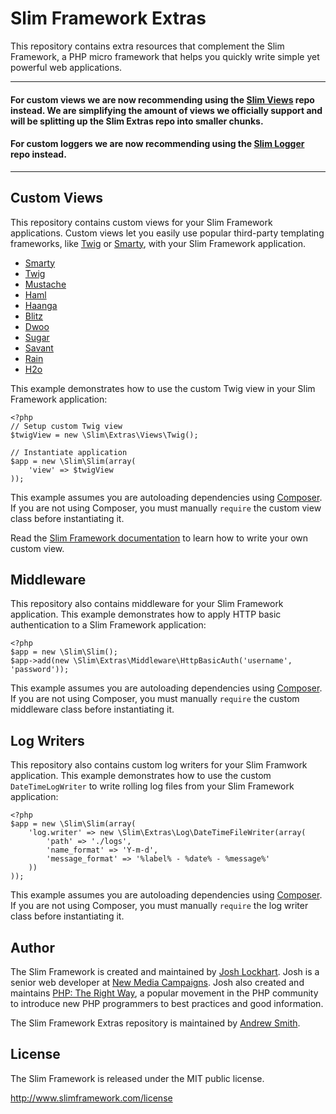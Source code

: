 # Slim Framework Extras

This repository contains extra resources that complement the Slim Framework, a PHP micro framework that helps
you quickly write simple yet powerful web applications.

---
#### For custom views we are now recommending using the [Slim Views](https://github.com/codeguy/Slim-Views) repo instead. We are simplifying the amount of views we officially support and will be splitting up the Slim Extras repo into smaller chunks.

#### For custom loggers we are now recommending using the [Slim Logger](https://github.com/codeguy/Slim-Logger) repo instead.
---

## Custom Views

This repository contains custom views for your Slim Framework applications. Custom views let you easily
use popular third-party templating frameworks, like [Twig](http://twig.sensiolabs.org/) or
[Smarty](http://www.smarty.net/), with your Slim Framework application.

* [Smarty](http://www.smarty.net/)
* [Twig](http://twig.sensiolabs.org/)
* [Mustache](https://github.com/bobthecow/mustache.php)
* [Haml](https://code.google.com/p/phamlp/)
* [Haanga](http://haanga.org/)
* [Blitz](http://alexeyrybak.com/blitz/blitz_en.html)
* [Dwoo](http://dwoo.org/)
* [Sugar](http://php-sugar.net/)
* [Savant](http://phpsavant.com/)
* [Rain](http://www.raintpl.com/)
* [H2o](http://www.h2o-template.org/)

This example demonstrates how to use the custom Twig view in your Slim Framework application:

    <?php
    // Setup custom Twig view
    $twigView = new \Slim\Extras\Views\Twig();

    // Instantiate application
    $app = new \Slim\Slim(array(
        'view' => $twigView
    ));

This example assumes you are autoloading dependencies using [Composer](http://getcomposer.org/). If you are not
using Composer, you must manually `require` the custom view class before instantiating it.

Read the [Slim Framework documentation](http://docs.slimframework.com/pages/view-custom/) to learn how to write
your own custom view.

## Middleware

This repository also contains middleware for your Slim Framework application. This
example demonstrates how to apply HTTP basic authentication to a Slim Framework application:

    <?php
    $app = new \Slim\Slim();
    $app->add(new \Slim\Extras\Middleware\HttpBasicAuth('username', 'password'));

This example assumes you are autoloading dependencies using [Composer](http://getcomposer.org/). If you are not
using Composer, you must manually `require` the custom middleware class before instantiating it.

## Log Writers

This repository also contains custom log writers for your Slim Framwork application. This example
demonstrates how to use the custom `DateTimeLogWriter` to write rolling log files from your Slim Framework application:

    <?php
    $app = new \Slim\Slim(array(
        'log.writer' => new \Slim\Extras\Log\DateTimeFileWriter(array(
            'path' => './logs',
            'name_format' => 'Y-m-d',
            'message_format' => '%label% - %date% - %message%'
        ))
    ));

This example assumes you are autoloading dependencies using [Composer](http://getcomposer.org/). If you are not
using Composer, you must manually `require` the log writer class before instantiating it.

## Author

The Slim Framework is created and maintained by [Josh Lockhart](https://www.joshlockhart.com). Josh is a senior
web developer at [New Media Campaigns](http://www.newmediacampaigns.com/). Josh also created and maintains
[PHP: The Right Way](http://www.phptherightway.com/), a popular movement in the PHP community to introduce new
PHP programmers to best practices and good information.

The Slim Framework Extras repository is maintained by [Andrew Smith](https://github.com/silentworks).

## License

The Slim Framework is released under the MIT public license.

<http://www.slimframework.com/license>
